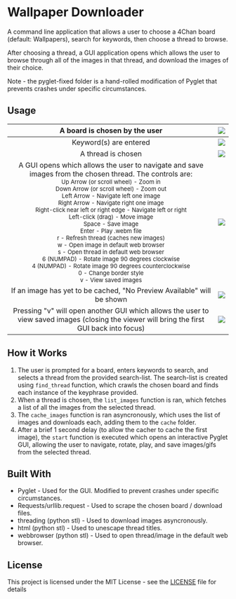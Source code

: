 # Wallpaper Downloader

A command line application that allows a user to choose a 4Chan board (default: Wallpapers), search for keywords, then choose a thread to browse.

After choosing a thread, a GUI application opens which allows the user to browse through all of the images in that thread, and download the images of their choice.

Note - the pyglet-fixed folder is a hand-rolled modification of Pyglet that prevents crashes under specific circumstances.

## Usage

A board is chosen by the user | ![](https://i.imgur.com/p5ydiGQ.png)
:---: | ---
Keyword(s) are entered | ![](https://i.imgur.com/nCZnTY2.png)
A thread is chosen | ![](https://i.imgur.com/nqvTyaJ.png)
A GUI opens which allows the user to navigate and save images from the chosen thread. The controls are:<font size="-1"><br>Up Arrow (or scroll wheel) - Zoom in<br>Down Arrow (or scroll wheel) - Zoom out<br>Left Arrow  - Navigate left one image<br>Right Arrow - Navigate right one image<br>Right-click near left or right edge - Navigate left or right<br>Left-click (drag) - Move image<br>Space - Save image<br>Enter - Play .webm file<br>r - Refresh thread (caches new images)<br>w - Open image in default web browser<br>s - Open thread in default web browser<br>6 (NUMPAD) - Rotate image 90 degrees clockwise<br>4 (NUMPAD) - Rotate image 90 degrees counterclockwise<br>0 - Change border style<br>v - View saved images</font> | ![](https://i.imgur.com/GZ980RX.png)
If an image has yet to be cached, "No Preview Available" will be shown | ![](https://i.imgur.com/tHqu01J.png)
Pressing "v" will open another GUI which allows the user to view saved images (closing the viewer will bring the first GUI back into focus) | ![](https://i.imgur.com/D93pkmW.png)

## How it Works
1. The user is prompted for a board, enters keywords to search, and selects a thread from the provided search-list. The search-list is created using `find_thread` function, which crawls the chosen board and finds each instance of the keyphrase provided.
2. When a thread is chosen, the `list_images` function is ran, which fetches a list of all the images from the selected thread.
3. The `cache_images` function is ran asyncronously, which uses the list of images and downloads each, adding them to the `cache` folder.
4. After a brief 1 second delay (to allow the cacher to cache the first image), the `start` function is executed which opens an interactive Pyglet GUI, allowing the user to navigate, rotate, play, and save images/gifs from the selected thread.

## Built With

* Pyglet - Used for the GUI. Modified to prevent crashes under specific circumstances.
* Requests/urllib.request - Used to scrape the chosen board / download files.
* threading (python stl) - Used to download images asyncronously.
* html (python stl) - Used to unescape thread titles.
* webbrowser (python stl) - Used to open thread/image in the default web browser.


## License

This project is licensed under the MIT License - see the [LICENSE](LICENSE) file for details
